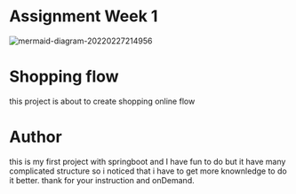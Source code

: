 # Assignment Week 1
![mermaid-diagram-20220227214956](https://user-images.githubusercontent.com/93904514/155887320-bd04a8d9-1b00-475a-83ac-1a1e526d24ac.png)
# Shopping flow
this project is about to create shopping online flow
# Author
this is my first project with springboot and I have fun to do but it have many complicated structure so i noticed that i have to get more knownledge to do it better. 
thank for your instruction and onDemand.
